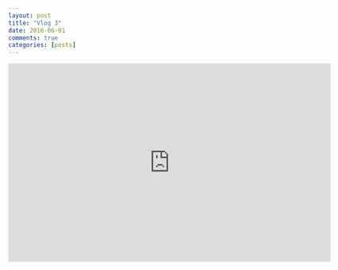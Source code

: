 ```yaml
---
layout: post
title: "Vlog 3"
date: 2016-06-01
comments: true
categories: [posts]
---
```

<div class="video-responsive">
<iframe width = "650" height="400" src="https://www.youtube.com/embed/5lUOQW6X6-I" frameborder="0" allowfullscreen></iframe>
</div>

